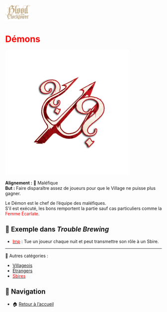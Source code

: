 <p align="left">
  <a href="/botc-fr-bambi/">
    <img src="./images/logo.png" alt="Accueil BotC FR" width="80">
  </a>
</p>

# <span style="color:red">Démons</span>   

![Démons](./images/Generic_demon.png)  

**Alignement :** 🔴 Maléfique  
**But :** Faire disparaître assez de joueurs pour que le Village ne puisse plus gagner.  

Le Démon est le chef de l’équipe des maléfiques.  
S’il est exécuté, les bons remportent la partie sauf cas particuliers comme la <span style="color:red">Femme Écarlate</span>.  

## 📌 Exemple dans *Trouble Brewing*  
- [<span style="color:red">Imp</span>](../tb_roles/imp.md)  : Tue un joueur chaque nuit et peut transmettre son rôle à un Sbire.  

---

🔗 Autres catégories :  
- [Villageois](/botc-fr-bambi/villageois.md)  
- [Étrangers](/botc-fr-bambi/etrangers.md)  
- [<span style="color:red">Sbires</span>](/botc-fr-bambi/sbires.md)  

## 📂 Navigation 
- 🏠 [Retour à l’accueil](/botc-fr-bambi/)  
